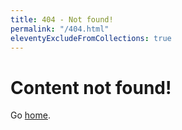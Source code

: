 ```yaml
---
title: 404 - Not found!
permalink: "/404.html"
eleventyExcludeFromCollections: true
---
```


# Content not found!

Go <a href="/{{lang}}/" class="text-sky-600 hover:text-sky-700 hover:underline dark:text-sky-400 dark:hover:text-sky-300">home</a>.
